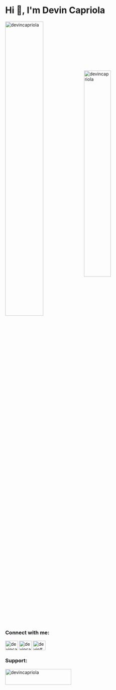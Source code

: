 # Hi 👋, I'm Devin Capriola


<div style="center">
  <img width="49%" align="center" src="https://github-readme-stats.vercel.app/api?username=devincapriola&show_icons=true&locale=en&theme=github_dark" alt="devincapriola" />
  <img width="41%" align="center" src="https://github-readme-stats.vercel.app/api/top-langs?username=devincapriola&show_icons=true&locale=en&layout=compact&theme=github_dark" alt="devincapriola" />  
</div>

<h3 align="left">Connect with me:</h3>
<p align="left">
<a href="https://twitter.com/devincapriola" target="blank"><img align="center" src="https://raw.githubusercontent.com/rahuldkjain/github-profile-readme-generator/master/src/images/icons/Social/twitter.svg" alt="devincapriola" height="30" width="40" /></a>
<a href="https://instagram.com/devincapriola" target="blank"><img align="center" src="https://raw.githubusercontent.com/rahuldkjain/github-profile-readme-generator/master/src/images/icons/Social/instagram.svg" alt="devincapriola" height="30" width="40" /></a>
<a href="https://discord.gg/XTjQdPpg6E" target="blank"><img align="center" src="https://raw.githubusercontent.com/rahuldkjain/github-profile-readme-generator/master/src/images/icons/Social/discord.svg" alt="devin#5239" height="30" width="40" /></a>
</p>
</p>

<h3 align="left">Support:</h3>
<p><a href="https://www.buymeacoffee.com/devincapriola"> <img align="left" src="https://cdn.buymeacoffee.com/buttons/v2/default-yellow.png" height="50" width="210" alt="devincapriola" /></a></p><br><br>
